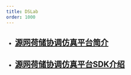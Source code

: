 ```yaml
---
title: DSLab
order: 1000
---
```


* ## [源网荷储协调仿真平台简介](intro_dslab.md)


* ## [源网荷储协调仿真平台SDK介绍](./dslabsdk/index.md)

